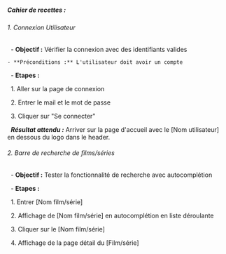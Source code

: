 ##### **Cahier de recettes** :

###### 1\. Connexion Utilisateur

&nbsp;	- **Objectif :** Vérifier la connexion avec des identifiants valides

	- **Préconditions :** L'utilisateur doit avoir un compte 

&nbsp;	- **Etapes :** 

&nbsp;		1. Aller sur la page de connexion

&nbsp;		2. Entrer le mail et le mot de passe

&nbsp;		3. Cliquer sur "Se connecter"

&nbsp;		***Résultat attendu :*** Arriver sur la page d'accueil avec le \[Nom utilisateur] en dessous du logo dans le header.



###### 2\. Barre de recherche de films/séries

&nbsp;	- **Objectif :** Tester la fonctionnalité de recherche avec autocomplétion

&nbsp;	- **Etapes :**

&nbsp;		1. Entrer \[Nom film/série]

&nbsp;		2. Affichage de \[Nom film/série] en autocomplétion en liste déroulante

&nbsp;		3. Cliquer sur le \[Nom film/série]

&nbsp;		4. Affichage de la page détail du \[Film/série]

